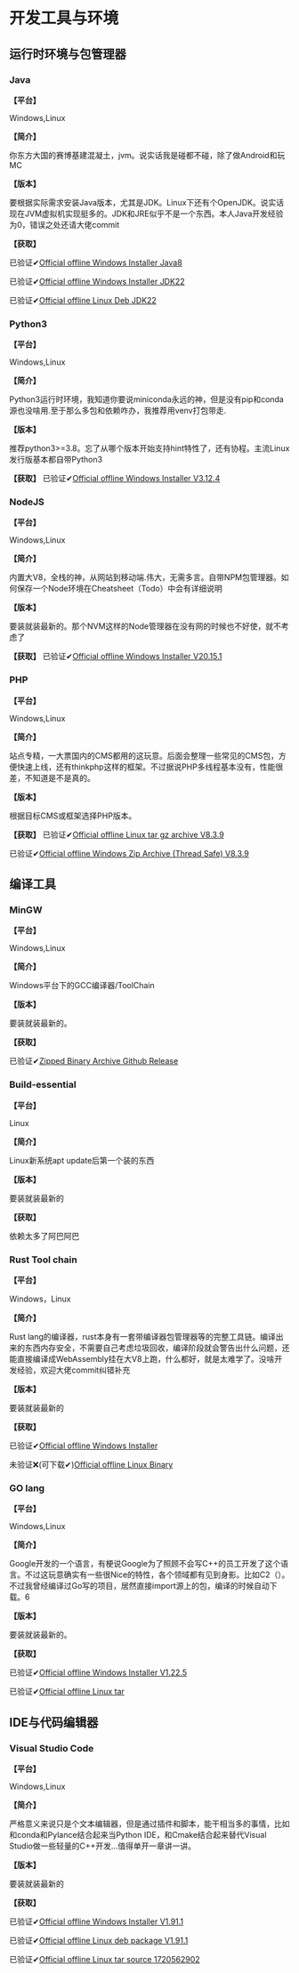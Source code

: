 # 开发工具与环境

## 运行时环境与包管理器

### Java

**【平台】**

Windows,Linux

**【简介】**

你东方大国的赛博基建混凝土，jvm。说实话我是碰都不碰，除了做Android和玩MC

**【版本】**

要根据实际需求安装Java版本，尤其是JDK。Linux下还有个OpenJDK。说实话现在JVM虚拟机实现挺多的。JDK和JRE似乎不是一个东西。本人Java开发经验为0，错误之处还请大佬commit

**【获取】**

已验证✔[Official offline Windows Installer Java8 ](https://www.java.com/en/download/)

已验证✔[Official offline Windows Installer JDK22 ](https://download.oracle.com/java/22/latest/jdk-22_windows-x64_bin.exe)

已验证✔[Official offline Linux Deb JDK22 ](https://download.oracle.com/java/22/latest/jdk-22_linux-x64_bin.deb)

### Python3

**【平台】**

Windows,Linux

**【简介】**

Python3运行时环境，我知道你要说miniconda永远的神，但是没有pip和conda源也没啥用.至于那么多包和依赖咋办，我推荐用venv打包带走.

**【版本】**

推荐python3>=3.8。忘了从哪个版本开始支持hint特性了，还有协程。主流Linux发行版基本都自带Python3

**【获取】**
已验证✔[Official offline Windows Installer V3.12.4 ](https://www.python.org/ftp/python/3.12.4/python-3.12.4-amd64.exe)

### NodeJS

**【平台】**

Windows,Linux

**【简介】**

内置大V8，全栈的神，从网站到移动端.伟大，无需多言。自带NPM包管理器。如何保存一个Node环境在Cheatsheet（Todo）中会有详细说明

**【版本】**

要装就装最新的。那个NVM这样的Node管理器在没有网的时候也不好使，就不考虑了

**【获取】**
已验证✔[Official offline Windows Installer V20.15.1 ](https://nodejs.org/dist/v20.15.1/node-v20.15.1-x64.msi)

### PHP

**【平台】**

Windows,Linux

**【简介】**

站点专精，一大票国内的CMS都用的这玩意。后面会整理一些常见的CMS包，方便快速上线，还有thinkphp这样的框架。不过据说PHP多线程基本没有，性能很差，不知道是不是真的。

**【版本】**

根据目标CMS或框架选择PHP版本。

**【获取】**
已验证✔[Official offline Linux tar gz archive V8.3.9](https://www.php.net/distributions/php-8.3.9.tar.gz)

已验证✔[Official offline Windows Zip Archive (Thread Safe) V8.3.9 ](https://windows.php.net/downloads/releases/php-8.3.9-Win32-vs16-x64.zip)

## 编译工具

### MinGW

**【平台】**

Windows,Linux

**【简介】**

Windows平台下的GCC编译器/ToolChain

**【版本】**

要装就装最新的。

**【获取】**

已验证✔[Zipped Binary Archive Github Release](https://github.com/brechtsanders/winlibs_mingw/releases/download/14.1.0posix-18.1.8-12.0.0-ucrt-r3/winlibs-x86_64-posix-seh-gcc-14.1.0-llvm-18.1.8-mingw-w64ucrt-12.0.0-r3.zip)

### Build-essential

**【平台】**

Linux

**【简介】**

Linux新系统apt update后第一个装的东西

**【版本】**

要装就装最新的

**【获取】**

依赖太多了阿巴阿巴

### Rust Tool chain

**【平台】**

Windows，Linux

**【简介】**

Rust lang的编译器，rust本身有一套带编译器包管理器等的完整工具链。编译出来的东西内存安全，不需要自己考虑垃圾回收，编译阶段就会警告出什么问题，还能直接编译成WebAssembly挂在大V8上跑，什么都好，就是太难学了。没啥开发经验，欢迎大佬commit纠错补充

**【版本】**

要装就装最新的

**【获取】**

已验证✔[Official offline Windows Installer ](https://static.rust-lang.org/rustup/dist/x86_64-pc-windows-msvc/rustup-init.exe)

未验证❌(可下载✔)[Official offline Linux Binary ](https://static.rust-lang.org/rustup/dist/x86_64-unknown-linux-gnu/rustup-init)

### GO lang

**【平台】**

Windows,Linux

**【简介】**

Google开发的一个语言，有梗说Google为了照顾不会写C++的员工开发了这个语言。不过这玩意确实有一些很Nice的特性，各个领域都有见到身影。比如C2（）。不过我曾经编译过Go写的项目，居然直接import源上的包，编译的时候自动下载。6

**【版本】**

要装就装最新的。

**【获取】**

已验证✔[Official offline Windows Installer V1.22.5 ](https://golang.google.cn/dl/go1.22.5.windows-amd64.msi)

已验证✔[Official offline Linux tar ](https://golang.google.cn/dl/go1.22.5.linux-amd64.tar.gz)

## IDE与代码编辑器

### Visual Studio Code

**【平台】**

Windows,Linux

**【简介】**

严格意义来说只是个文本编辑器，但是通过插件和脚本，能干相当多的事情，比如和conda和Pylance结合起来当Python IDE，和Cmake结合起来替代Visual Studio做一些轻量的C++开发...值得单开一章讲一讲。

**【版本】**

要装就装最新的

**【获取】**

已验证✔[Official offline Windows Installer V1.91.1 ](https://vscode.download.prss.microsoft.com/dbazure/download/stable/f1e16e1e6214d7c44d078b1f0607b2388f29d729/VSCodeUserSetup-x64-1.91.1.exe)

已验证✔[Official offline Linux deb package V1.91.1](https://vscode.download.prss.microsoft.com/dbazure/download/stable/f1e16e1e6214d7c44d078b1f0607b2388f29d729/code_1.91.1-1720564633_amd64.deb)

已验证✔[Official offline Linux tar source 1720562902](https://vscode.download.prss.microsoft.com/dbazure/download/stable/f1e16e1e6214d7c44d078b1f0607b2388f29d729/code-stable-x64-1720562902.tar.gz)